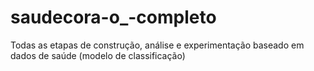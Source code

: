# saudecora-o_-completo
Todas as etapas de construção, análise e experimentação baseado em dados de saúde (modelo de classificação)
